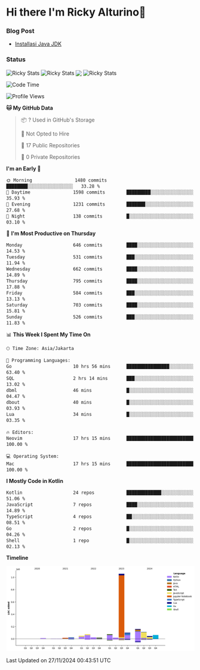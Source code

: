 # Hi there I'm Ricky Alturino👋

### Blog Post

<!-- BLOG-POST-LIST:START -->

- [Installasi Java JDK](https://onirutla.medium.com/installasi-java-jdk-ec701beeb5cb?source=rss-d9d81c918cc9------2)
<!-- BLOG-POST-LIST:END -->

### Status

<img align="center" alt="Ricky Stats" src="https://github-readme-stats.vercel.app/api?username=Alturino&theme=dark&show_icons=true&hide_border=false" />
<img align="center" alt="Ricky Stats" src="https://github-readme-stats.vercel.app/api/top-langs/?username=Alturino&theme=dark&show_icons=true&layout=compact"/>
<img align="center" width="640px" src="https://github-readme-stats.vercel.app/api/wakatime?username=Alturino&layout=compact&hide_border=true&theme=dark">
<img align="center" alt="Ricky Stats" src="https://leetcard.jacoblin.cool/onirutla?border=0&radius=20&ext=activity"/>

<!--START_SECTION:waka-->
![Code Time](http://img.shields.io/badge/Code%20Time-763%20hrs%2042%20mins-blue)

![Profile Views](http://img.shields.io/badge/Profile%20Views-0-blue)

**🐱 My GitHub Data** 

> 📦 ? Used in GitHub's Storage 
 > 
> 🚫 Not Opted to Hire
 > 
> 📜 17 Public Repositories 
 > 
> 🔑 0 Private Repositories 
 > 
**I'm an Early 🐤** 

```text
🌞 Morning                1480 commits        ████████░░░░░░░░░░░░░░░░░   33.28 % 
🌆 Daytime                1598 commits        █████████░░░░░░░░░░░░░░░░   35.93 % 
🌃 Evening                1231 commits        ███████░░░░░░░░░░░░░░░░░░   27.68 % 
🌙 Night                  138 commits         █░░░░░░░░░░░░░░░░░░░░░░░░   03.10 % 
```
📅 **I'm Most Productive on Thursday** 

```text
Monday                   646 commits         ████░░░░░░░░░░░░░░░░░░░░░   14.53 % 
Tuesday                  531 commits         ███░░░░░░░░░░░░░░░░░░░░░░   11.94 % 
Wednesday                662 commits         ████░░░░░░░░░░░░░░░░░░░░░   14.89 % 
Thursday                 795 commits         ████░░░░░░░░░░░░░░░░░░░░░   17.88 % 
Friday                   584 commits         ███░░░░░░░░░░░░░░░░░░░░░░   13.13 % 
Saturday                 703 commits         ████░░░░░░░░░░░░░░░░░░░░░   15.81 % 
Sunday                   526 commits         ███░░░░░░░░░░░░░░░░░░░░░░   11.83 % 
```


📊 **This Week I Spent My Time On** 

```text
🕑︎ Time Zone: Asia/Jakarta

💬 Programming Languages: 
Go                       10 hrs 56 mins      ████████████████░░░░░░░░░   63.40 % 
SQL                      2 hrs 14 mins       ███░░░░░░░░░░░░░░░░░░░░░░   13.02 % 
dbml                     46 mins             █░░░░░░░░░░░░░░░░░░░░░░░░   04.47 % 
dbout                    40 mins             █░░░░░░░░░░░░░░░░░░░░░░░░   03.93 % 
Lua                      34 mins             █░░░░░░░░░░░░░░░░░░░░░░░░   03.35 % 

🔥 Editors: 
Neovim                   17 hrs 15 mins      █████████████████████████   100.00 % 

💻 Operating System: 
Mac                      17 hrs 15 mins      █████████████████████████   100.00 % 
```

**I Mostly Code in Kotlin** 

```text
Kotlin                   24 repos            █████████████░░░░░░░░░░░░   51.06 % 
JavaScript               7 repos             ████░░░░░░░░░░░░░░░░░░░░░   14.89 % 
TypeScript               4 repos             ██░░░░░░░░░░░░░░░░░░░░░░░   08.51 % 
Go                       2 repos             █░░░░░░░░░░░░░░░░░░░░░░░░   04.26 % 
Shell                    1 repo              █░░░░░░░░░░░░░░░░░░░░░░░░   02.13 % 
```



**Timeline**

![Lines of Code chart](https://raw.githubusercontent.com/Alturino/Alturino/main/assets/bar_graph.png)


 Last Updated on 27/11/2024 00:43:51 UTC
<!--END_SECTION:waka-->
